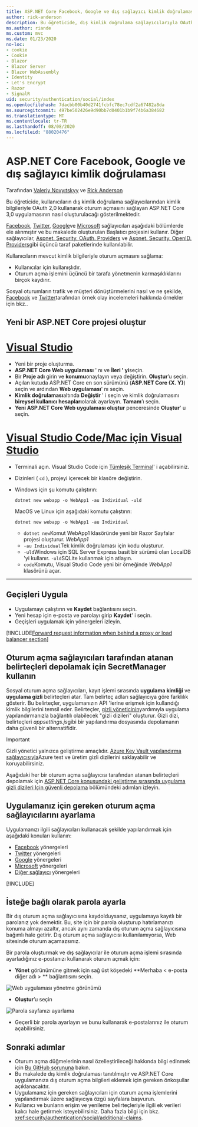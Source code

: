 ```yaml
---
title: ASP.NET Core Facebook, Google ve dış sağlayıcı kimlik doğrulaması
author: rick-anderson
description: Bu öğreticide, dış kimlik doğrulama sağlayıcılarıyla OAuth 2,0 kullanarak bir ASP.NET Core uygulamasının nasıl oluşturulacağı gösterilmektedir.
ms.author: riande
ms.custom: mvc
ms.date: 01/23/2020
no-loc:
- cookie
- Cookie
- Blazor
- Blazor Server
- Blazor WebAssembly
- Identity
- Let's Encrypt
- Razor
- SignalR
uid: security/authentication/social/index
ms.openlocfilehash: 7dacbb00b40d2741fcbfc78ec7cdf2a67482a8da
ms.sourcegitcommit: 497be502426e9d90bb7d0401b1b9f74b6a384682
ms.translationtype: MT
ms.contentlocale: tr-TR
ms.lasthandoff: 08/08/2020
ms.locfileid: "88020476"
---
```

# <a name="facebook-google-and-external-provider-authentication-in-aspnet-core"></a>ASP.NET Core Facebook, Google ve dış sağlayıcı kimlik doğrulaması

Tarafından [Valeriy Novyıtskyy](https://github.com/01binary) ve [Rick Anderson](https://twitter.com/RickAndMSFT)

Bu öğreticide, kullanıcıların dış kimlik doğrulama sağlayıcılarından kimlik bilgileriyle OAuth 2,0 kullanarak oturum açmasını sağlayan ASP.NET Core 3,0 uygulamasının nasıl oluşturulacağı gösterilmektedir.

[Facebook](xref:security/authentication/facebook-logins), [Twitter](xref:security/authentication/twitter-logins), [Google](xref:security/authentication/google-logins)ve [Microsoft](xref:security/authentication/microsoft-logins) sağlayıcıları aşağıdaki bölümlerde ele alınmıştır ve bu makalede oluşturulan Başlatıcı projesini kullanır. Diğer sağlayıcılar, [Aspnet. Security. OAuth. Providers](https://github.com/aspnet-contrib/AspNet.Security.OAuth.Providers) ve [Aspnet. Security. OpenID. Providers](https://github.com/aspnet-contrib/AspNet.Security.OpenId.Providers)gibi üçüncü taraf paketlerinde kullanılabilir.

Kullanıcıların mevcut kimlik bilgileriyle oturum açmasını sağlama:

* Kullanıcılar için kullanışlıdır.
* Oturum açma işlemini üçüncü bir tarafa yönetmenin karmaşıklıklarını birçok kaydırır.

Sosyal oturumların trafik ve müşteri dönüştürmelerini nasıl ve ne şekilde, [Facebook](https://www.facebook.com/unsupportedbrowser) ve [Twitter](https://dev.twitter.com/resources/case-studies)tarafından örnek olay incelemeleri hakkında örnekler için bkz..

## <a name="create-a-new-aspnet-core-project"></a>Yeni bir ASP.NET Core projesi oluştur

# <a name="visual-studio"></a>[Visual Studio](#tab/visual-studio)

* Yeni bir proje oluşturma.
* **ASP.NET Core Web uygulaması** ' nı ve **İleri ' yi**seçin.
* Bir **Proje adı** girin ve **konumu**onaylayın veya değiştirin. **Oluştur**’u seçin.
* Açılan kutuda ASP.NET Core en son sürümünü (**ASP.NET Core {X. Y}**) seçin ve ardından **Web uygulaması**' nı seçin.
* **Kimlik doğrulaması**altında **Değiştir** ' i seçin ve kimlik doğrulamasını **bireysel kullanıcı hesapları**olarak ayarlayın. **Tamam**’ı seçin.
* **Yeni ASP.NET Core Web uygulaması oluştur** penceresinde **Oluştur**' u seçin.

# <a name="visual-studio-code--visual-studio-for-mac"></a>[Visual Studio Code/Mac için Visual Studio](#tab/visual-studio-code+visual-studio-mac)

* Terminali açın.  Visual Studio Code için [Tümleşik Terminal](https://code.visualstudio.com/docs/editor/integrated-terminal)' i açabilirsiniz.

* Dizinleri ( `cd` ), projeyi içerecek bir klasöre değiştirin.

* Windows için şu komutu çalıştırın:

  ```dotnetcli
  dotnet new webapp -o WebApp1 -au Individual -uld
  ```

  MacOS ve Linux için aşağıdaki komutu çalıştırın:

  ```dotnetcli
  dotnet new webapp -o WebApp1 -au Individual
  ```

  * `dotnet new`Komut WebApp1 klasöründe yeni bir Razor Sayfalar projesi oluşturur. *WebApp1*
  * `-au Individual`Tek kimlik doğrulaması için kodu oluşturur.
  * `-uld`Windows için SQL Server Express basit bir sürümü olan LocalDB 'yi kullanır. `-uld`SQLite kullanmak için atlayın.
  * `code`Komutu, Visual Studio Code yeni bir örneğinde *WebApp1* klasörünü açar.

---

## <a name="apply-migrations"></a>Geçişleri Uygula

* Uygulamayı çalıştırın ve **Kaydet** bağlantısını seçin.
* Yeni hesap için e-posta ve parolayı girip **Kaydet**' i seçin.
* Geçişleri uygulamak için yönergeleri izleyin.

[!INCLUDE[Forward request information when behind a proxy or load balancer section](includes/forwarded-headers-middleware.md)]

## <a name="use-secretmanager-to-store-tokens-assigned-by-login-providers"></a>Oturum açma sağlayıcıları tarafından atanan belirteçleri depolamak için SecretManager kullanın

Sosyal oturum açma sağlayıcıları, kayıt işlemi sırasında **uygulama kimliği** ve **uygulama gizli** belirteçleri atar. Tam belirteç adları sağlayıcıya göre farklılık gösterir. Bu belirteçler, uygulamanızın API 'lerine erişmek için kullandığı kimlik bilgilerini temsil eder. Belirteçler, [gizli yöneticinin](xref:security/app-secrets#secret-manager)yardımıyla uygulama yapılandırmanızla bağlantılı olabilecek "gizli dizileri" oluşturur. Gizli dizi, belirteçleri *appsettings.js*gibi bir yapılandırma dosyasında depolamanın daha güvenli bir alternatifidir.

> [!IMPORTANT]
> Gizli yönetici yalnızca geliştirme amaçlıdır. [Azure Key Vault yapılandırma sağlayıcısıyla](xref:security/key-vault-configuration)Azure test ve üretim gizli dizilerini saklayabilir ve koruyabilirsiniz.

Aşağıdaki her bir oturum açma sağlayıcısı tarafından atanan belirteçleri depolamak için [ASP.NET Core konusundaki geliştirme sırasında uygulama gizli dizileri Için güvenli depolama](xref:security/app-secrets) bölümündeki adımları izleyin.

## <a name="setup-login-providers-required-by-your-application"></a>Uygulamanız için gereken oturum açma sağlayıcılarını ayarlama

Uygulamanızı ilgili sağlayıcıları kullanacak şekilde yapılandırmak için aşağıdaki konuları kullanın:

* [Facebook](xref:security/authentication/facebook-logins) yönergeleri
* [Twitter](xref:security/authentication/twitter-logins) yönergeleri
* [Google](xref:security/authentication/google-logins) yönergeleri
* [Microsoft](xref:security/authentication/microsoft-logins) yönergeleri
* [Diğer sağlayıcı](xref:security/authentication/otherlogins) yönergeleri

[!INCLUDE[](includes/chain-auth-providers.md)]

## <a name="optionally-set-password"></a>İsteğe bağlı olarak parola ayarla

Bir dış oturum açma sağlayıcısına kaydolduysanız, uygulamaya kayıtlı bir parolanız yok demektir. Bu, site için bir parola oluşturup hatırlamanızı konuma almayı azaltır, ancak aynı zamanda dış oturum açma sağlayıcısına bağımlı hale getirir. Dış oturum açma sağlayıcısı kullanılamıyorsa, Web sitesinde oturum açamazsınız.

Bir parola oluşturmak ve dış sağlayıcılar ile oturum açma işlemi sırasında ayarladığınız e-postanızı kullanarak oturum açmak için:

* **Yönet** görünümüne gitmek için sağ üst köşedeki **Merhaba &lt; e-posta diğer adı &gt; ** bağlantısını seçin.

![Web uygulaması yönetme görünümü](index/_static/pass1a.png)

* **Oluştur**’u seçin

![Parola sayfanızı ayarlama](index/_static/pass2a.png)

* Geçerli bir parola ayarlayın ve bunu kullanarak e-postalarınız ile oturum açabilirsiniz.

## <a name="next-steps"></a>Sonraki adımlar

* Oturum açma düğmelerinin nasıl özelleştirileceği hakkında bilgi edinmek için [Bu GitHub sorununa](https://github.com/dotnet/AspNetCore.Docs/issues/10563) bakın.
* Bu makalede dış kimlik doğrulaması tanıtılmıştır ve ASP.NET Core uygulamanıza dış oturum açma bilgileri eklemek için gereken önkoşullar açıklanacaktır.
* Uygulamanız için gereken sağlayıcıları için oturum açma işlemlerini yapılandırmak üzere sağlayıcıya özgü sayfalara başvurun.
* Kullanıcı ve bunların erişim ve yenileme belirteçleriyle ilgili ek verileri kalıcı hale getirmek isteyebilirsiniz. Daha fazla bilgi için bkz. <xref:security/authentication/social/additional-claims>.
